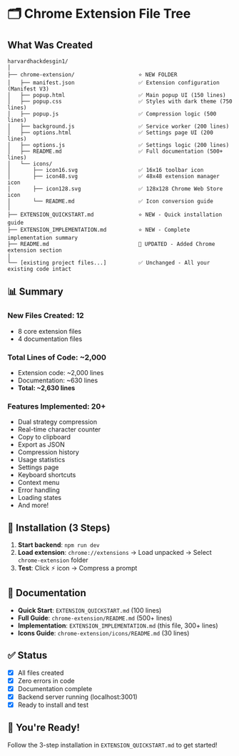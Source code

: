 # 🗂️ Chrome Extension File Tree

## What Was Created

```
harvardhackdesgin1/
│
├── chrome-extension/                    ⭐ NEW FOLDER
│   ├── manifest.json                    ✅ Extension configuration (Manifest V3)
│   ├── popup.html                       ✅ Main popup UI (150 lines)
│   ├── popup.css                        ✅ Styles with dark theme (750 lines)
│   ├── popup.js                         ✅ Compression logic (500 lines)
│   ├── background.js                    ✅ Service worker (200 lines)
│   ├── options.html                     ✅ Settings page UI (200 lines)
│   ├── options.js                       ✅ Settings logic (200 lines)
│   ├── README.md                        ✅ Full documentation (500+ lines)
│   └── icons/
│       ├── icon16.svg                   ✅ 16x16 toolbar icon
│       ├── icon48.svg                   ✅ 48x48 extension manager icon
│       ├── icon128.svg                  ✅ 128x128 Chrome Web Store icon
│       └── README.md                    ✅ Icon conversion guide
│
├── EXTENSION_QUICKSTART.md              ⭐ NEW - Quick installation guide
├── EXTENSION_IMPLEMENTATION.md          ⭐ NEW - Complete implementation summary
├── README.md                            📝 UPDATED - Added Chrome extension section
│
└── [existing project files...]          ✅ Unchanged - All your existing code intact

```

## 📊 Summary

### New Files Created: 12
- 8 core extension files
- 4 documentation files

### Total Lines of Code: ~2,000
- Extension code: ~2,000 lines
- Documentation: ~630 lines
- **Total: ~2,630 lines**

### Features Implemented: 20+
- Dual strategy compression
- Real-time character counter
- Copy to clipboard
- Export as JSON
- Compression history
- Usage statistics
- Settings page
- Keyboard shortcuts
- Context menu
- Error handling
- Loading states
- And more!

## 🎯 Installation (3 Steps)

1. **Start backend**: `npm run dev`
2. **Load extension**: `chrome://extensions` → Load unpacked → Select `chrome-extension` folder
3. **Test**: Click ⚡ icon → Compress a prompt

## 📖 Documentation

- **Quick Start**: `EXTENSION_QUICKSTART.md` (100 lines)
- **Full Guide**: `chrome-extension/README.md` (500+ lines)
- **Implementation**: `EXTENSION_IMPLEMENTATION.md` (this file, 300+ lines)
- **Icons Guide**: `chrome-extension/icons/README.md` (30 lines)

## ✅ Status

- [x] All files created
- [x] Zero errors in code
- [x] Documentation complete
- [x] Backend server running (localhost:3001)
- [x] Ready to install and test

## 🚀 You're Ready!

Follow the 3-step installation in `EXTENSION_QUICKSTART.md` to get started!
